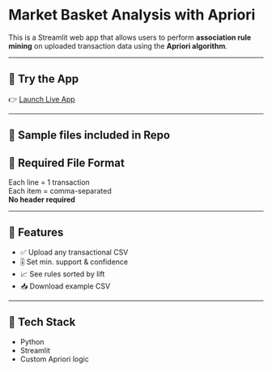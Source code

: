 # Market Basket Analysis with Apriori

This is a Streamlit web app that allows users to perform **association rule mining** on uploaded transaction data using the **Apriori algorithm**.

---

## 🚀 Try the App
👉 [Launch Live App](https://apriori-market-basket-app-ajey-ds.streamlit.app/)

---
##  📁 Sample files included in Repo

## 📄 Required File Format

Each line = 1 transaction  
Each item = comma-separated  
**No header required**

---

## 🔧 Features

- ✅ Upload any transactional CSV
- 🎚 Set min. support & confidence
- 📈 See rules sorted by lift
- 📥 Download example CSV

---

## 🧠 Tech Stack

- Python
- Streamlit
- Custom Apriori logic
